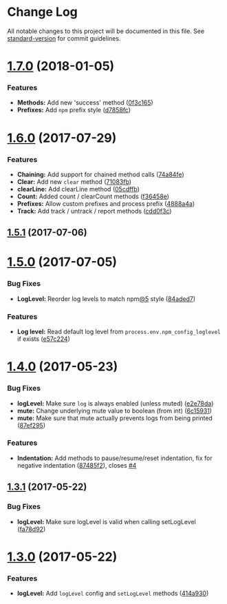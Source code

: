# Change Log

All notable changes to this project will be documented in this file. See [standard-version](https://github.com/conventional-changelog/standard-version) for commit guidelines.

<a name="1.7.0"></a>
# [1.7.0](https://github.com/palulabs/loog/compare/v1.6.0...v1.7.0) (2018-01-05)


### Features

* **Methods:** Add new 'success' method ([0f3c165](https://github.com/palulabs/loog/commit/0f3c165))
* **Prefixes:** Add `npm` prefix style ([d7858fc](https://github.com/palulabs/loog/commit/d7858fc))



<a name="1.6.0"></a>
# [1.6.0](https://github.com/palulabs/loog/compare/v1.5.1...v1.6.0) (2017-07-29)


### Features

* **Chaining:** Add support for chained method calls ([74a84fe](https://github.com/palulabs/loog/commit/74a84fe))
* **Clear:** Add new `clear` method ([71083fb](https://github.com/palulabs/loog/commit/71083fb))
* **clearLine:** Add clearLine method ([05cdffb](https://github.com/palulabs/loog/commit/05cdffb))
* **Count:** Added count / clearCount methods ([f36458e](https://github.com/palulabs/loog/commit/f36458e))
* **Prefixes:** Allow custom prefixes and process prefix ([4888a4a](https://github.com/palulabs/loog/commit/4888a4a))
* **Track:** Add track / untrack / report methods ([cdd0f3c](https://github.com/palulabs/loog/commit/cdd0f3c))



<a name="1.5.1"></a>
## [1.5.1](https://github.com/palulabs/loog/compare/v1.5.0...v1.5.1) (2017-07-06)



<a name="1.5.0"></a>
# [1.5.0](https://github.com/palulabs/loog/compare/v1.4.0...v1.5.0) (2017-07-05)


### Bug Fixes

* **LogLevel:** Reorder log levels to match npm[@5](https://github.com/5) style ([84aded7](https://github.com/palulabs/loog/commit/84aded7))


### Features

* **Log level:** Read default log level from `process.env.npm_config_loglevel` if exists ([e57c224](https://github.com/palulabs/loog/commit/e57c224))



<a name="1.4.0"></a>
# [1.4.0](https://github.com/palulabs/loog/compare/v1.3.1...v1.4.0) (2017-05-23)


### Bug Fixes

* **logLevel:** Make sure `log` is always enabled (unless muted) ([e2e78da](https://github.com/palulabs/loog/commit/e2e78da))
* **mute:** Change underlying mute value to boolean (from int) ([6c15931](https://github.com/palulabs/loog/commit/6c15931))
* **mute:** Make sure that mute actually prevents logs from being printed ([87ef295](https://github.com/palulabs/loog/commit/87ef295))


### Features

* **Indentation:** Add methods to pause/resume/reset indentation, fix for negative indentation ([87485f2](https://github.com/palulabs/loog/commit/87485f2)), closes [#4](https://github.com/palulabs/loog/issues/4)



<a name="1.3.1"></a>
## [1.3.1](https://github.com/palulabs/loog/compare/v1.3.0...v1.3.1) (2017-05-22)


### Bug Fixes

* **logLevel:** Make sure logLevel is valid when calling setLogLevel ([fa78d92](https://github.com/palulabs/loog/commit/fa78d92))



<a name="1.3.0"></a>
# [1.3.0](https://github.com/palulabs/loog/compare/v1.2.2...v1.3.0) (2017-05-22)


### Features

* **logLevel:** Add `logLevel` config and `setLogLevel` methods ([414a930](https://github.com/palulabs/loog/commit/414a930))
